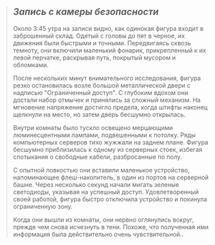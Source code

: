 > ## _Запись с камеры безопасности_
>
> Около 3:45 утра на записи видно, как одинокая фигура входит в заброшенный склад. Одетый с головы до пят в черное, их движения были быстрыми и точными. Передвигаясь сквозь темноту, они включили маленький фонарик, прикрепленный к их левой перчатке, раскрывая путь, покрытый мусором и обломками.
>
> После нескольких минут внимательного исследования, фигура резко остановилась возле большой металлической двери с надписью "Ограниченный доступ". С глубоким вдохом они достали набор отмычек и принялись за сложный механизм. На мгновение напряжение достигло предела, когда штифты наконец щелкнули на место, но затем дверь бесшумно открылась.
>
> Внутри комнаты было тускло освещено мерцающими люминесцентными лампами, подвешенными к потолку. Ряды компьютерных серверов тихо жужжали на заднем плане. Фигура бесшумно приблизилась к одному из серверных стоек, избегая спотыкания о свободные кабели, разбросанные по полу.
>
> С опытной ловкостью они вставили маленькое устройство, напоминающее флеш-накопитель, в один из портов на серверной башне. Через несколько секунд начали мигать зеленые светодиоды, указывая на успешный доступ. Удовлетворенный своей работой, фигура быстро отключила устройство и покинула ограниченную зону.
>
> Когда они вышли из комнаты, они нервно оглянулись вокруг, прежде чем снова исчезнуть в тени. Похоже, что полученная ими информация была действительно очень чувствительной..
